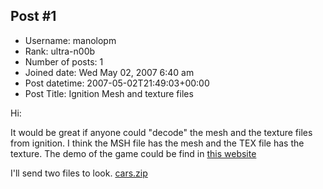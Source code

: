 ## Post #1
- Username: manolopm
- Rank: ultra-n00b
- Number of posts: 1
- Joined date: Wed May 02, 2007 6:40 am
- Post datetime: 2007-05-02T21:49:03+00:00
- Post Title: Ignition Mesh and texture files

Hi:

It would be great if anyone could "decode" the mesh and the texture files from ignition. I think the MSH file has the mesh and the TEX file has the texture. The demo of the game could be find in [this website](http://files.filefront.com/Ignition+Demo/;3595734;/fileinfo.html)

I'll send two files to look.
[cars.zip](https://xentaxbackup.github.io/file/1143_cars.zip)
